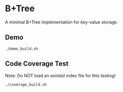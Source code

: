 B+Tree
======

A minimal B+Tree implementation for key-value storage.

Demo
----

```shell
./demo_build.sh
```

Code Coverage Test
------------------

Note: Do NOT load an existed index file for this testing!

```shell
./coverage_build.sh
```
